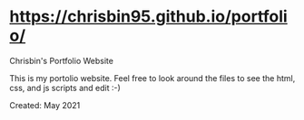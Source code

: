 # https://chrisbin95.github.io/portfolio/
Chrisbin's Portfolio Website

This is my portolio website. Feel free to look around the files to see the html, css, and js scripts and edit :-)

Created: May 2021
